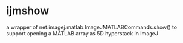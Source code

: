 # ijmshow
a wrapper of net.imagej.matlab.ImageJMATLABCommands.show() to support opening a MATLAB array as 5D hyperstack in ImageJ
